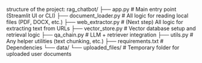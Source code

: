 structure of the project:
rag_chatbot/
├── app.py                    # Main entry point (Streamlit UI or CLI)
├── document_loader.py        # All logic for reading local files (PDF, DOCX, etc.)
├── web_extractor.py          # (Next step) All logic for extracting text from URLs
├── vector_store.py           # Vector database setup and retrieval logic
├── qa_chain.py               # LLM + retriever integration
├── utils.py                  # Any helper utilities (text chunking, etc.)
├── requirements.txt          # Dependencies
└── data/
    └── uploaded_files/       # Temporary folder for uploaded user documents